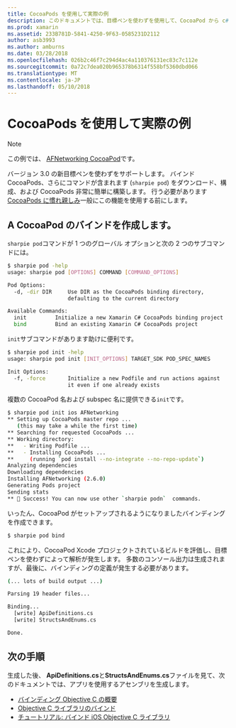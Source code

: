 ```yaml
---
title: CocoaPods を使用して実際の例
description: このドキュメントでは、目標ペンを使わずを使用して、CocoaPod から c# バインディングの定義を自動的に生成する方法を示します。
ms.prod: xamarin
ms.assetid: 233B781D-5841-4250-9F63-0585231D2112
author: asb3993
ms.author: amburns
ms.date: 03/28/2018
ms.openlocfilehash: 026b2c46f7c294d4ac4a110376131ec83c7c112e
ms.sourcegitcommit: 0a72c7dea020b965378b6314f558bf5360dbd066
ms.translationtype: MT
ms.contentlocale: ja-JP
ms.lasthandoff: 05/10/2018
---
```

# <a name="real-world-example-using-cocoapods"></a>CocoaPods を使用して実際の例

> [!NOTE]
> この例では、 [AFNetworking CocoaPod](https://cocoapods.org/pods/AFNetworking)です。

バージョン 3.0 の新目標ペンを使わずをサポートします。 バインド CocoaPods、さらにコマンドが含まれます (`sharpie pod`) をダウンロード、構成、および CocoaPods 非常に簡単に構築します。 行う必要があります[CocoaPods に慣れ親しみ](https://cocoapods.org)一般にこの機能を使用する前にします。

## <a name="creating-a-binding-for-a-cocoapod"></a>A CocoaPod のバインドを作成します。

`sharpie pod`コマンドが 1 つのグローバル オプションと次の 2 つのサブコマンドには。

```bash
$ sharpie pod -help
usage: sharpie pod [OPTIONS] COMMAND [COMMAND_OPTIONS]

Pod Options:
  -d, -dir DIR     Use DIR as the CocoaPods binding directory,
                   defaulting to the current directory

Available Commands:
  init         Initialize a new Xamarin C# CocoaPods binding project
  bind         Bind an existing Xamarin C# CocoaPods project
```

`init`サブコマンドがあります助けに便利です。

```bash
$ sharpie pod init -help
usage: sharpie pod init [INIT_OPTIONS] TARGET_SDK POD_SPEC_NAMES

Init Options:
  -f, -force       Initialize a new Podfile and run actions against
                   it even if one already exists
```

複数の CocoaPod 名および subspec 名に提供できる`init`です。

```bash
$ sharpie pod init ios AFNetworking
** Setting up CocoaPods master repo ...
   (this may take a while the first time)
** Searching for requested CocoaPods ...
** Working directory:
**   - Writing Podfile ...
**   - Installing CocoaPods ...
**     (running `pod install --no-integrate --no-repo-update`)
Analyzing dependencies
Downloading dependencies
Installing AFNetworking (2.6.0)
Generating Pods project
Sending stats
** 🍻 Success! You can now use other `sharpie podn`  commands.
```

いったん、CocoaPod がセットアップされるようになりましたバインディングを作成できます。

```bash
$ sharpie pod bind
```

これにより、CocoaPod Xcode プロジェクトされているビルドを評価し、目標ペンを使わずによって解析が発生します。 多数のコンソール出力は生成されますが、最後に、バインディングの定義が発生する必要があります。

```bash
(... lots of build output ...)

Parsing 19 header files...

Binding...
  [write] ApiDefinitions.cs
  [write] StructsAndEnums.cs

Done.
```

## <a name="next-steps"></a>次の手順

生成した後、 **ApiDefinitions.cs**と**StructsAndEnums.cs**ファイルを見て、次のドキュメントでは、アプリを使用するアセンブリを生成します。

- [バインディング Objective C の概要](~/cross-platform/macios/binding/overview.md)
- [Objective C ライブラリのバインド](~/cross-platform/macios/binding/objective-c-libraries.md)
- [チュートリアル: バインド iOS Objective C ライブラリ](~/ios/platform/binding-objective-c/walkthrough.md)

